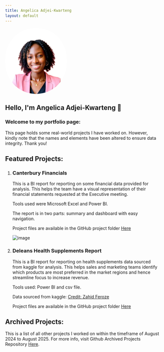 ```yaml
---
title: Angelica Adjei-Kwarteng
layout: default
---
```


<img src="Images/angelica.jpg" alt="Angelica's Profile Picture" width="200" style="border-radius: 100px;" />

## Hello, I'm Angelica Adjei-Kwarteng 👋




### Welcome to my portfolio page:
This page holds some real-world projects I have worked on.
However, kindly note that the names and elements have been altered to ensure data integrity. Thank you!


## Featured Projects: 
1. ### Canterbury Financials
   This is a BI report for reporting on some financial data provided for analysis. This helps the team have a visual representation of their financial statements requested at the Executive meeting.
   
   Tools used were Microsoft Excel and Power BI.

   The report is in two parts: summary and dashboard with easy navigation.

   Project files are available in the GitHub project folder <a href="https://github.com/licaakwarteng/Data-Analytics-BI-Projects/tree/main/Canterbury%20Financials">Here</a>

   <img width="1205" height="670" alt="image" src="https://github.com/user-attachments/assets/bda24da5-a4f6-4886-9ed1-d56a61acd70d" />



2. ### Deleans Health Supplements Report
   This is a BI report for reporting on health supplements data sourced from kaggle for analysis. This helps sales and marketing teams identify which products are most preferred in the market regions and hence streamline focus to increase revenue.

   Tools used: Power BI and csv file.
   
   Data sourced from kaggle: <a href="https://www.kaggle.com/datasets/zahidmughal2343/supplement-sales-data">Credit: Zahid Feroze</a>
   
   Project files are available in the GitHub project folder <a href="https://github.com/licaakwarteng/Data-Analytics-BI-Projects">Here</a>

   









## Archived Projects: 
This is a list of all other projects I worked on within the timeframe of August 2024 to August 2025. For more info, visit Github Archived Projects Repository <a href="https://github.com/licaakwarteng/Data-Analytics-BI-Projects/tree/main">Here</a>.

















